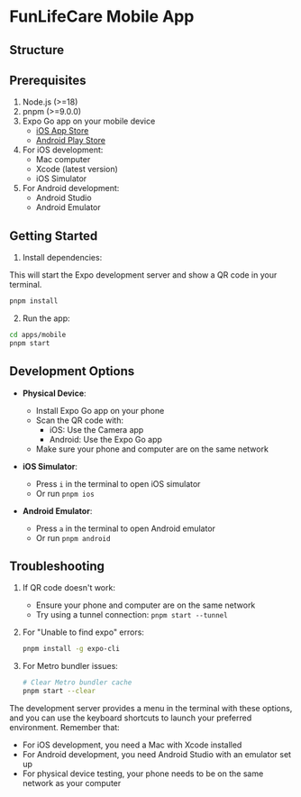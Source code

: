 # FunLifeCare Mobile App

## Structure 

## Prerequisites

1. Node.js (>=18)
2. pnpm (>=9.0.0)
3. Expo Go app on your mobile device
   - [iOS App Store](https://apps.apple.com/app/apple-store/id982107779)
   - [Android Play Store](https://play.google.com/store/apps/details?id=host.exp.exponent)
4. For iOS development:
   - Mac computer
   - Xcode (latest version)
   - iOS Simulator
5. For Android development:
   - Android Studio
   - Android Emulator

## Getting Started

1. Install dependencies: 

This will start the Expo development server and show a QR code in your terminal.

```bash
pnpm install
```

2. Run the app:

```bash
cd apps/mobile
pnpm start
```

## Development Options

- **Physical Device**: 
  - Install Expo Go app on your phone
  - Scan the QR code with:
    - iOS: Use the Camera app
    - Android: Use the Expo Go app
  - Make sure your phone and computer are on the same network

- **iOS Simulator**:
  - Press `i` in the terminal to open iOS simulator
  - Or run `pnpm ios`

- **Android Emulator**:
  - Press `a` in the terminal to open Android emulator
  - Or run `pnpm android`

## Troubleshooting

1. If QR code doesn't work:
   - Ensure your phone and computer are on the same network
   - Try using a tunnel connection: `pnpm start --tunnel`

2. For "Unable to find expo" errors:
   ```bash
   pnpm install -g expo-cli
   ```

3. For Metro bundler issues:
   ```bash
   # Clear Metro bundler cache
   pnpm start --clear
   ``` 


The development server provides a menu in the terminal with these options, and you can use the keyboard shortcuts to launch your preferred environment.
Remember that:
- For iOS development, you need a Mac with Xcode installed
- For Android development, you need Android Studio with an emulator set up
- For physical device testing, your phone needs to be on the same network as your computer
